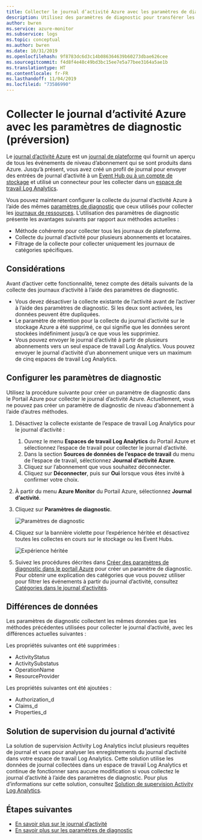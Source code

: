 ```yaml
---
title: Collecter le journal d’activité Azure avec les paramètres de diagnostic (préversion) – Azure Monitor | Microsoft Docs
description: Utilisez des paramètres de diagnostic pour transférer les journaux d’activité Azure vers les journaux Azure Monitor, Stockage Azure ou Azure Event Hubs.
author: bwren
ms.service: azure-monitor
ms.subservice: logs
ms.topic: conceptual
ms.author: bwren
ms.date: 10/31/2019
ms.openlocfilehash: 9f8783dc6d3c14b086364639b60273dbae626cee
ms.sourcegitcommit: f4d8f4e48c49bd3bc15ee7e5a77bee3164a5ae1b
ms.translationtype: HT
ms.contentlocale: fr-FR
ms.lasthandoff: 11/04/2019
ms.locfileid: "73586990"
---
```

# <a name="collect-azure-activity-log-with-diagnostic-settings-preview"></a>Collecter le journal d’activité Azure avec les paramètres de diagnostic (préversion)
Le [journal d’activité Azure](activity-logs-overview.md) est un [journal de plateforme](platform-logs-overview.md) qui fournit un aperçu de tous les événements de niveau d’abonnement qui se sont produits dans Azure. Jusqu’à présent, vous avez créé un profil de journal pour envoyer des entrées de journal d’activité à un [Event Hub ou à un compte de stockage](activity-log-export.md) et utilisé un connecteur pour les collecter dans un [espace de travail Log Analytics](activity-log-collect.md).

Vous pouvez maintenant configurer la collecte du journal d’activité Azure à l’aide des mêmes [paramètres de diagnostic](diagnostic-settings.md) que ceux utilisés pour collecter les [journaux de ressources](resource-logs-overview.md). L’utilisation des paramètres de diagnostic présente les avantages suivants par rapport aux méthodes actuelles :

- Méthode cohérente pour collecter tous les journaux de plateforme.
- Collecte du journal d’activité pour plusieurs abonnements et locataires.
- Filtrage de la collecte pour collecter uniquement les journaux de catégories spécifiques.

## <a name="considerations"></a>Considérations
Avant d’activer cette fonctionnalité, tenez compte des détails suivants de la collecte des journaux d’activité à l’aide des paramètres de diagnostic.

- Vous devez désactiver la collecte existante de l’activité avant de l’activer à l’aide des paramètres de diagnostic. Si les deux sont activées, les données peuvent être dupliquées.
- Le paramètre de rétention pour la collecte du journal d’activité sur le stockage Azure a été supprimé, ce qui signifie que les données seront stockées indéfiniment jusqu’à ce que vous les supprimiez.
- Vous pouvez envoyer le journal d’activité à partir de plusieurs abonnements vers un seul espace de travail Log Analytics. Vous pouvez envoyer le journal d’activité d’un abonnement unique vers un maximum de cinq espaces de travail Log Analytics.

## <a name="configure-diagnostic-settings"></a>Configurer les paramètres de diagnostic
Utilisez la procédure suivante pour créer un paramètre de diagnostic dans le Portail Azure pour collecter le journal d’activité Azure. Actuellement, vous ne pouvez pas créer un paramètre de diagnostic de niveau d’abonnement à l’aide d’autres méthodes.

1. Désactivez la collecte existante de l’espace de travail Log Analytics pour le journal d’activité :
   1. Ouvrez le menu **Espaces de travail Log Analytics** du Portail Azure et sélectionnez l’espace de travail pour collecter le journal d’activité.
   2. Dans la section **Sources de données de l’espace de travail** du menu de l’espace de travail, sélectionnez **Journal d’activité Azure**.
   3. Cliquez sur l’abonnement que vous souhaitez déconnecter.
   4. Cliquez sur **Déconnecter**, puis sur **Oui** lorsque vous êtes invité à confirmer votre choix.
2. À partir du menu **Azure Monitor** du Portail Azure, sélectionnez **Journal d’activité**.
3. Cliquez sur **Paramètres de diagnostic**.
   
   ![Paramètres de diagnostic](media/diagnostic-settings-subscription/diagnostic-settings.png)
   
4. Cliquez sur la bannière violette pour l’expérience héritée et désactivez toutes les collectes en cours sur le stockage ou les Event Hubs. 

    ![Expérience héritée](media/diagnostic-settings-subscription/legacy-experience.png)

5. Suivez les procédures décrites dans [Créer des paramètres de diagnostic dans le portail Azure](diagnostic-settings.md#create-diagnostic-settings-in-azure-portal) pour créer un paramètre de diagnostic. Pour obtenir une explication des catégories que vous pouvez utiliser pour filtrer les événements à partir du journal d’activité, consultez [Catégories dans le journal d’activités](activity-logs-overview.md#categories-in-the-activity-log). 


## <a name="differences-in-data"></a>Différences de données
Les paramètres de diagnostic collectent les mêmes données que les méthodes précédentes utilisées pour collecter le journal d’activité, avec les différences actuelles suivantes :

Les propriétés suivantes ont été supprimées :

- ActivityStatus
- ActivitySubstatus
- OperationName
- ResourceProvider 

Les propriétés suivantes ont été ajoutées :

- Authorization_d
- Claims_d
- Properties_d

## <a name="activity-log-monitoring-solution"></a>Solution de supervision du journal d’activité
La solution de supervision Activity Log Analytics inclut plusieurs requêtes de journal et vues pour analyser les enregistrements du journal d’activité dans votre espace de travail Log Analytics. Cette solution utilise les données de journal collectées dans un espace de travail Log Analytics et continue de fonctionner sans aucune modification si vous collectez le journal d’activité à l’aide des paramètres de diagnostic. Pour plus d’informations sur cette solution, consultez [Solution de supervision Activity Log Analytics](activity-log-collect.md#activity-logs-analytics-monitoring-solution).

## <a name="next-steps"></a>Étapes suivantes

* [En savoir plus sur le journal d’activité](../../azure-resource-manager/resource-group-audit.md)
* [En savoir plus sur les paramètres de diagnostic](diagnostic-settings.md)
